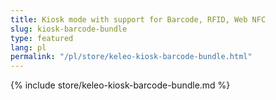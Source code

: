 ```yaml
---
title: Kiosk mode with support for Barcode, RFID, Web NFC
slug: kiosk-barcode-bundle
type: featured
lang: pl
permalink: "/pl/store/keleo-kiosk-barcode-bundle.html"
---
```


{% include store/keleo-kiosk-barcode-bundle.md %}
